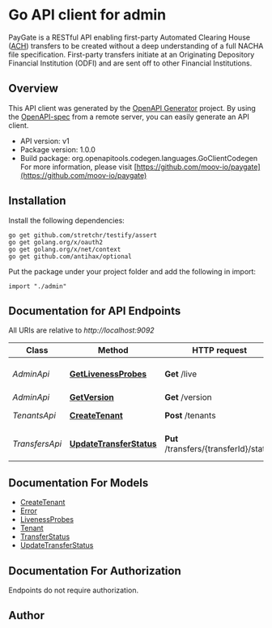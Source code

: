 # Go API client for admin

PayGate is a RESTful API enabling first-party Automated Clearing House ([ACH](https://en.wikipedia.org/wiki/Automated_Clearing_House)) transfers to be created without a deep understanding of a full NACHA file specification. First-party transfers initiate at an Originating Depository Financial Institution (ODFI) and are sent off to other Financial Institutions.


## Overview
This API client was generated by the [OpenAPI Generator](https://openapi-generator.tech) project.  By using the [OpenAPI-spec](https://www.openapis.org/) from a remote server, you can easily generate an API client.

- API version: v1
- Package version: 1.0.0
- Build package: org.openapitools.codegen.languages.GoClientCodegen
For more information, please visit [https://github.com/moov-io/paygate](https://github.com/moov-io/paygate)

## Installation

Install the following dependencies:

```shell
go get github.com/stretchr/testify/assert
go get golang.org/x/oauth2
go get golang.org/x/net/context
go get github.com/antihax/optional
```

Put the package under your project folder and add the following in import:

```golang
import "./admin"
```

## Documentation for API Endpoints

All URIs are relative to *http://localhost:9092*

Class | Method | HTTP request | Description
------------ | ------------- | ------------- | -------------
*AdminApi* | [**GetLivenessProbes**](docs/AdminApi.md#getlivenessprobes) | **Get** /live | Get Liveness Probes
*AdminApi* | [**GetVersion**](docs/AdminApi.md#getversion) | **Get** /version | Get Version
*TenantsApi* | [**CreateTenant**](docs/TenantsApi.md#createtenant) | **Post** /tenants | Create Tenant
*TransfersApi* | [**UpdateTransferStatus**](docs/TransfersApi.md#updatetransferstatus) | **Put** /transfers/{transferId}/status | Update Transfer status


## Documentation For Models

 - [CreateTenant](docs/CreateTenant.md)
 - [Error](docs/Error.md)
 - [LivenessProbes](docs/LivenessProbes.md)
 - [Tenant](docs/Tenant.md)
 - [TransferStatus](docs/TransferStatus.md)
 - [UpdateTransferStatus](docs/UpdateTransferStatus.md)


## Documentation For Authorization

 Endpoints do not require authorization.



## Author



